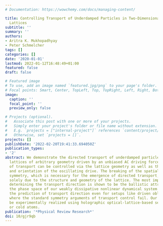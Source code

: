 ```yaml
---
# Documentation: https://wowchemy.com/docs/managing-content/

title: Controlling Transport of Underdamped Particles in Two-Dimensional Driven Bravais
  Lattices
subtitle: ''
summary: ''
authors:
- Aritra K. Mukhopadhyay
- Peter Schmelcher
tags: []
categories: []
date: '2020-01-01'
lastmod: 2022-01-12T16:48:49+01:00
featured: false
draft: false

# Featured image
# To use, add an image named `featured.jpg/png` to your page's folder.
# Focal points: Smart, Center, TopLeft, Top, TopRight, Left, Right, BottomLeft, Bottom, BottomRight.
image:
  caption: ''
  focal_point: ''
  preview_only: false

# Projects (optional).
#   Associate this post with one or more of your projects.
#   Simply enter your project's folder or file name without extension.
#   E.g. `projects = ["internal-project"]` references `content/project/deep-learning/index.md`.
#   Otherwise, set `projects = []`.
projects: []
publishDate: '2022-02-20T19:41:33.694050Z'
publication_types:
- '2'
abstract: We demonstrate the directed transport of underdamped particles in two-dimensional
  lattices of arbitrary geometry driven by an unbiased AC driving force. The direction
  of transport can be controlled via the lattice geometry as well as the strength
  and orientation of the oscillating drive. The breaking of the spatial inversion
  symmetry, which is necessary for the emergence of directed transport, is achieved
  solely due to the structure and geometry of the lattice. The most important criterion
  determining the transport direction is shown to be the ballistic attractors underlying
  the phase space of our weakly dissipative nonlinear dynamical system. This allows
  the prediction of transport direction even for setups like driven oblique lattices
  where the standard symmetry arguments of transport control fail. Our results can
  be experimentally realized using holographic optical-lattice-based setups with colloids
  or cold atoms.
publication: '*Physical Review Research*'
doi: 10/gjr9qb
---
```

